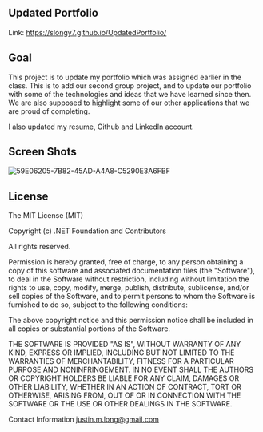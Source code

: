 ## Updated Portfolio

Link:  https://slongy7.github.io/UpdatedPortfolio/

## Goal
This project is to update my portfolio which was assigned earlier in the class.  This is to add our second group project, and to update our portfolio with some of the technologies and ideas that we have learned since then.  We are also supposed to highlight some of our other applications that we are proud of completing.

I also updated my resume, Github and LinkedIn account.

## Screen Shots

![59E06205-7B82-45AD-A4A8-C5290E3A6FBF](https://user-images.githubusercontent.com/79759725/130543130-96d1130c-a49b-47a1-90a7-d33301d1936a.png)


## License

The MIT License (MIT)

Copyright (c) .NET Foundation and Contributors

All rights reserved.

Permission is hereby granted, free of charge, to any person obtaining a copy of this software and associated documentation files (the "Software"), to deal in the Software without restriction, including without limitation the rights to use, copy, modify, merge, publish, distribute, sublicense, and/or sell copies of the Software, and to permit persons to whom the Software is furnished to do so, subject to the following conditions:

The above copyright notice and this permission notice shall be included in all copies or substantial portions of the Software.

THE SOFTWARE IS PROVIDED "AS IS", WITHOUT WARRANTY OF ANY KIND, EXPRESS OR IMPLIED, INCLUDING BUT NOT LIMITED TO THE WARRANTIES OF MERCHANTABILITY, FITNESS FOR A PARTICULAR PURPOSE AND NONINFRINGEMENT. IN NO EVENT SHALL THE AUTHORS OR COPYRIGHT HOLDERS BE LIABLE FOR ANY CLAIM, DAMAGES OR OTHER LIABILITY, WHETHER IN AN ACTION OF CONTRACT, TORT OR OTHERWISE, ARISING FROM, OUT OF OR IN CONNECTION WITH THE SOFTWARE OR THE USE OR OTHER DEALINGS IN THE SOFTWARE.

Contact Information
justin.m.long@gmail.com

